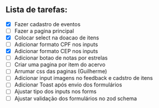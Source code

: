 ## Lista de tarefas:

- [x] Fazer cadastro de eventos
- [ ] Fazer a pagina principal
- [x] Colocar select na doacao de itens
- [ ] Adicionar formato CPF nos inputs
- [x] Adicionar formato CEP nos inputs
- [ ] Adicionar botao de notas por estrelas
- [ ] Criar uma pagina por item do acervo
- [ ] Arrumar css das paginas (Guilherme)
- [ ] Adicionar input imagens no feedback e cadstro de itens
- [ ] Adicionar Toast após envio dos formulários
- [ ] Ajustar tipo dos inputs nos forms
- [ ] Ajustar validação dos formulários no zod schema
